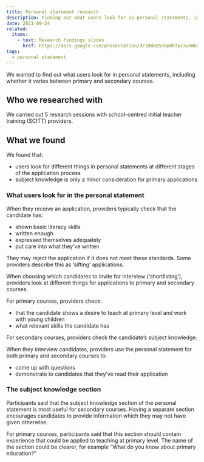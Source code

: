 ```yaml
---
title: Personal statement research
description: Finding out what users look for in personal statements, including whether it’s different for primary and secondary courses
date: 2021-09-24
related:
  items:
    - text: Research findings slides
      href: https://docs.google.com/presentation/d/1RWVUSnBpHkTpc3weWkDbY9cOTvHvWPqnj5czxjvgFyc/edit#slide=id.ge656c6e470_1_98
tags:
  - personal statement
---
```


We wanted to find out what users look for in personal statements, including whether it varies between primary and secondary courses.

## Who we researched with

We carried out 5 research sessions with school-centred initial teacher training (SCITT) providers.

## What we found

We found that:

- users look for different things in personal statements at different stages of the application process
- subject knowledge is only a minor consideration for primary applications

### What users look for in the personal statement

When they receive an application, providers typically check that the candidate has:

- shown basic literacy skills
- written enough
- expressed themselves adequately
- put care into what they’ve written

They may reject the application if it does not meet these standards. Some providers describe this as ‘sifting’ applications.

When choosing which candidates to invite for interview (‘shortlisting’), providers look at different things for applications to primary and secondary courses.

For primary courses, providers check:

- that the candidate shows a desire to teach at primary level and work with young children
- what relevant skills the candidate has

For secondary courses, providers check the candidate’s subject knowledge.

When they interview candidates, providers use the personal statement for both primary and secondary courses to:

- come up with questions
- demonstrate to candidates that they’ve read their application

### The subject knowledge section

Participants said that the subject knowledge section of the personal statement is most useful for secondary courses. Having a separate section encourages candidates to provide information which they may not have given otherwise.

For primary courses, participants said that this section should contain experience that could be applied to teaching at primary level. The name of the section could be clearer, for example “What do you know about primary education?”
